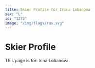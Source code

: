 ```yaml
---
title: Skier Profile for Irina Lobanova
sex: "L"
id: "1272"
image: "/img/flags/rus.svg" 
---
```


# Skier Profile

This page is for: Irina Lobanova.
    